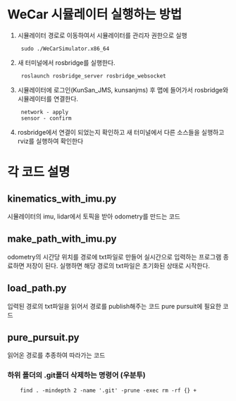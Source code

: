 # WeCar 시뮬레이터 실행하는 방법

1. 시뮬레이터 경로로 이동하여서 시뮬레이터를 관리자 권한으로 실행

		sudo ./WeCarSimulator.x86_64

2. 새 터미널에서 rosbridge를 실행한다.

		roslaunch rosbridge_server rosbridge_websocket

3. 시뮬레이터에 로그인(KunSan_JMS, kunsanjms) 후 맵에 들어가서 rosbridge와 시뮬레이터를 연결한다.

		network - apply
		sensor - confirm
4. rosbridge에서 연결이 되었는지 확인하고 새 터미널에서 다른 소스들을 실행하고 rviz를 실행하여 확인한다

# 각 코드 설명

## kinematics_with_imu.py
시뮬레이터의 imu, lidar에서 토픽을 받아 odometry를 만드는 코드

## make_path_with_imu.py
odometry의 시간당 위치를 경로에 txt파일로 만들어 실시간으로 입력하는 프로그램
종료하면 저장이 된다.
실행하면 해당 경로의 txt파일은 초기화된 상태로 시작한다.

## load_path.py
입력된 경로의 txt파일을 읽어서 경로를 publish해주는 코드
pure pursuit에 필요한 코드

## pure_pursuit.py
읽어온 경로를 추종하여 따라가는 코드

### 하위 폴더의 .git폴더 삭제하는 명령어 (우분투)
		find . -mindepth 2 -name '.git' -prune -exec rm -rf {} +
